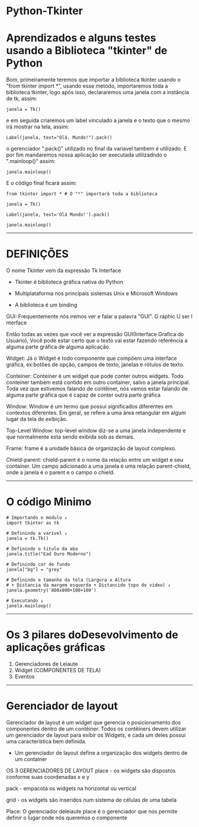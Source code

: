 # Python-Tkinter
# Aprendizados e alguns testes usando a Biblioteca "tkinter" de Python

Bom, primeiramente teremos que importar a biblioteca tkinter usando o "from tkinter import *", usando esse metódo, importaremos toda a biblioteca tkinter, logo após isso, declararemos uma janela com a instância de tk, assim:

    janela = Tk() 

e em seguida criaremos um label vinculado a janela e o texto que o mesmo irá mostrar na tela, assim:

    Label(janela, text="Olá, Mundo!").pack()

o gerenciador ".pack()" utilizado no final da variavel tambem é utilizado. E por fim mandaremos nossa aplicação ser executada utilizadndo o ".mainloop()" assim:

    janela.mainloop()

E o código final ficará assim:

    from tkinter import * # O "*" importará toda a biblioteca
    
    janela = Tk()
    
    Label(janela, text='Olá Mundo!').pack()
    
    janela.mainloop()

---
		 
# DEFINIÇÕES	 

O nome Tkinter vem da expressão Tk Interface

- Tkinter é biblioteca gráfica nativa do Python

- Multiplataforma nos principais sistemas Unix e Microsoft Windows

- A biblioteca é um binding

GUI:
Frequentemente nós iremos ver e falar a palavra "GUI". 
G raphic
U ser
I nterface

Então todas as vezes que você ver a expressão GUI(Interface Grafica do Usuário), Você pode estar certo que o texto vai estar fazendo referência a alguma parte gráfica de alguma aplicação.

Widget:
Já o Widget é todo componente que compôem uma interface gráfica, ex:botôes de opção, campos de texto, janelas e rótulos de texto. 

Conteiner:
Conteiner é um widget que pode conter outros widgets. Todo conteiner também está contido em outro container, salvo a janela principal. Toda vez que estivemos falando de contêiner, nós vamos estar falando de alguma parte gráfica que é capaz de conter outra parte gráfica

Window:
Window é um termo que possui significados diferentes em contextos diferentes. Em geral, se refere a uma área retangular em algum lugar da tela de exibição.

Top-Level Window:
top-level window diz-se a uma janela independente e que normalmente esta sendo exibida sob as demais.

Frame:
frame é a unidade básica de organização de layout complexo. 
 
Chield-parent:
chield-parent é o nome da relação entre um widget e seu container. Um campo adicionado a uma janela é uma relação parent-chield, onde a janela é o parent e o campo o chield. 

---

# O código Minimo

    # Importando o módulo ↓
    import tkinter as tk 
    
    # Definindo a varivel ↓
    janela = tk.Tk()
    
    # Definindo o titulo da aba
    janela.title("Ead Ouro Moderno")
    
    # Definindo cor de fundo
    janela["bg"] = "grey"
    
    # Definindo o tamanho da tela (Largura x Altura 
    # + Distancia da margem esquerda + Distancido topo do video) ↓
    janela.geometry('800x800+100+100')
    
    # Executando ↓
    janela.mainloop()

---
	
# Os 3 pilares doDesevolvimento de aplicações gráficas

1) Gerenciadores de Leiaute
2) Widget (COMPONENTES DE TELA) 
3) Eventos 

---

# Gerenciador de layout	
 
Gerenciador de layout é um widget que gerencia o posicionamento dos componentes dentro de um contêiner. Todos os contêiners devem utilizar um gerenciador de layout para exibir os Widgets, e cada um deles possui uma caracteristica bem definida.

- Um gerenciador de layout define a organização dos widgets dentro de um container

OS 3 GERENCIADORES DE LAYOUT
place - os widgets são dispostos conforme suas coordenadas x e y

pack - empacota os widgets na horizontal ou vertical

grid - os widgets são inseridos num sistema de células de uma tabela

Place:
O gerenciador deleiaute place é o gerenciador que nos permite definir o lugar onde nós queremos o componente

